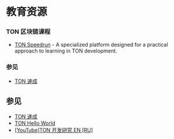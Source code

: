 # 教育资源

### TON 区块链课程

- [TON Speedrun](https://tonspeedrun.com/) - A specialized platform designed for a practical approach to learning in TON development.

### 参见

- [TON 速成](https://tonspeedrun.com/)

## 参见

- [TON 速成](https://tonspeedrun.com/)
- [TON Hello World](https://tonhelloworld.com/01-wallet/)
- [[YouTube]TON 开发研究 EN ](https://www.youtube.com/@TONDevStudy)[[RU]](https://www.youtube.com/results?search_query=tondevstudy)
